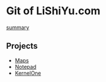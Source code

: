 # Git of LiShiYu.com

[summary](https://profile-summary-for-github.com/user/shiyuli)

## Projects
- [Maps](http://lishiyu.com/maps/)
- [Notepad](http://git.lishiyu.com/Notepad/)
- [KernelOne](http://git.lishiyu.com/KernelOne/)

